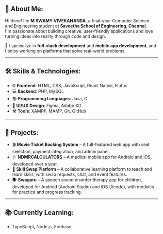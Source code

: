 ## 👋 About Me:
Hi there! I'm **M SWAMY VIVEKANANDA**, a final-year Computer Science and Engineering student at **Saveetha School of Engineering, Chennai**.  
I'm passionate about building creative, user-friendly applications and love turning ideas into reality through code and design.

🔧 I specialize in **full-stack development** and **mobile app development**, and I enjoy working on platforms that solve real-world problems.

---

## 🛠️ Skills & Technologies:
- 🌐 **Frontend**: HTML, CSS, JavaScript, React Native, Flutter  
- 💻 **Backend**: PHP, MySQL  
- 📚 **Programming Languages**: Java, C  
- 🎨 **UI/UX Design**: Figma, Adobe XD  
- 🛠️ **Tools**: XAMPP, MAMP, Git, GitHub  

---

## 🚀 Projects:
- 🎬 **Movie Ticket Booking System** – A full-featured web app with seat selection, payment integration, and admin panel.  
- 🩺 **NDMRCALCULATORS** – A medical mobile app for Android and iOS, developed over a year.  
- 🔁 **Skill Swap Platform** – A collaborative learning platform to teach and learn skills, with swap requests, chat, and event features.  
- 🗣️ **Swaguru** – A speech sound disorder therapy app for children, developed for Android (Android Studio) and iOS (Xcode), with modules for practice and progress tracking.

---

## 📚 Currently Learning:
- TypeScript, Node.js, Firebase
